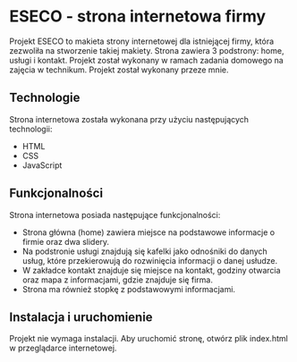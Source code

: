 # ESECO - strona internetowa firmy

Projekt ESECO to makieta strony internetowej dla istniejącej firmy, która zezwoliła na stworzenie takiej makiety. Strona zawiera 3 podstrony: home, usługi i kontakt. Projekt został wykonany w ramach zadania domowego na zajęcia w technikum. Projekt został wykonany przeze mnie.

## Technologie

Strona internetowa została wykonana przy użyciu następujących technologii:
- HTML
- CSS
- JavaScript

## Funkcjonalności

Strona internetowa posiada następujące funkcjonalności:
- Strona główna (home) zawiera miejsce na podstawowe informacje o firmie oraz dwa slidery.
- Na podstronie usługi znajdują się kafelki jako odnośniki do danych usług, które przekierowują do rozwinięcia informacji o danej usłudze.
- W zakładce kontakt znajduje się miejsce na kontakt, godziny otwarcia oraz mapa z informacjami, gdzie znajduje się firma.
- Strona ma również stopkę z podstawowymi informacjami.

## Instalacja i uruchomienie

Projekt nie wymaga instalacji. Aby uruchomić stronę, otwórz plik index.html w przeglądarce internetowej.
